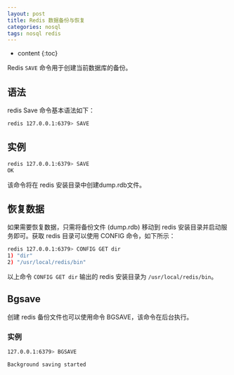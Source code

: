```yaml
---
layout: post
title: Redis 数据备份与恢复
categories: nosql
tags: nosql redis
---
```


* content
{:toc}

Redis `SAVE` 命令用于创建当前数据库的备份。

## 语法

redis Save 命令基本语法如下：

```sh
redis 127.0.0.1:6379> SAVE 
```

## 实例

```sh
redis 127.0.0.1:6379> SAVE 
OK
```

该命令将在 redis 安装目录中创建dump.rdb文件。



## 恢复数据

如果需要恢复数据，只需将备份文件 (dump.rdb) 移动到 redis 安装目录并启动服务即可。获取 redis 目录可以使用 CONFIG 命令，如下所示：

```sh
redis 127.0.0.1:6379> CONFIG GET dir
1) "dir"
2) "/usr/local/redis/bin"
```
以上命令 `CONFIG GET dir` 输出的 redis 安装目录为 `/usr/local/redis/bin`。

## Bgsave

创建 redis 备份文件也可以使用命令 BGSAVE，该命令在后台执行。

### 实例

```sh
127.0.0.1:6379> BGSAVE

Background saving started
```
